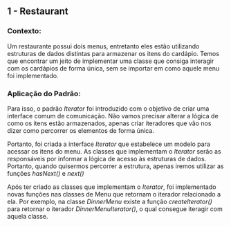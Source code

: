 ## 1 - Restaurant

### Contexto:

Um restaurante possui dois menus, entretanto eles estão utilizando estruturas de dados distintas para armazenar os itens do cardápio. Temos que encontrar um jeito de implementar uma classe que consiga interagir com os cardápios de forma única, sem se importar em como aquele menu foi implementado.

### Aplicação do Padrão:

Para isso, o padrão _Iterator_ foi introduzido com o objetivo de criar uma interface comum de comunicação. Não vamos precisar alterar a lógica de como os itens estão armazenados, apenas criar iteradores que vão nos dizer como percorrer os elementos de forma única.

Portanto, foi criada a interface _Iterator_ que estabelece um modelo para acessar os itens do menu. As classes que implementam o _Iterator_ serão as responsáveis por informar a lógica de acesso às estruturas de dados. Portanto, quando quisermos percorrer a estrutura, apenas iremos utilizar as funções _hasNext()_ e _next()_

Após ter criado as classes que implementam o _Iterator_, foi implementado novas funções nas classes de Menu que retornam o iterador relacionado a ela. Por exemplo, na classe _DinnerMenu_ existe a função _createIterator()_ para retornar o iterador _DinnerMenuIterator()_, o qual consegue iteragir com aquela classe.
